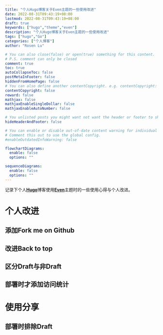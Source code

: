 ```yaml
---
title: "个人Hugo博客关于Even主题的一些使用改进"
date: 2022-08-31T09:43:19+08:00
lastmod: 2022-08-31T09:43:19+08:00
draft: true
keywords: ["hugo","theme","even"]
description: "个人Hugo博客关于Even主题的一些使用改进"
tags: ["hugo","Go"]
categories: ["个人博客"]
author: "Rosen Lu"

# You can also close(false) or open(true) something for this content.
# P.S. comment can only be closed
comment: true
toc: true
autoCollapseToc: false
postMetaInFooter: false
hiddenFromHomePage: false
# You can also define another contentCopyright. e.g. contentCopyright: "This is another copyright."
contentCopyright: false
reward: false
mathjax: false
mathjaxEnableSingleDollar: false
mathjaxEnableAutoNumber: false

# You unlisted posts you might want not want the header or footer to show
hideHeaderAndFooter: false

# You can enable or disable out-of-date content warning for individual post.
# Comment this out to use the global config.
#enableOutdatedInfoWarning: false

flowchartDiagrams:
  enable: false
  options: ""

sequenceDiagrams: 
  enable: false
  options: ""
---
```


记录下个人[**Hugo**](https://gohugo.io/)博客使用[**Even**](https://github.com/olOwOlo/hugo-theme-even)主题时的一些使用心得与个人改进。

<!--more-->

# 个人改进

## 添加Fork me on Github

## 改进Back to top

## 区分Draft与非Draft

## 部署时才添加访问统计

# 使用分享

## 部署时排除Draft